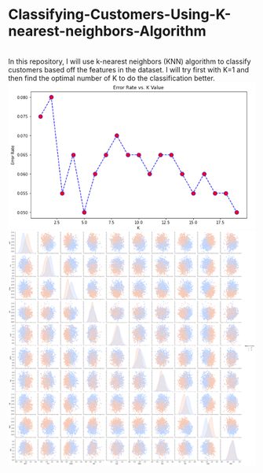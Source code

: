 # Classifying-Customers-Using-K-nearest-neighbors-Algorithm
<br>
In this repository, I will use k-nearest neighbors (KNN) algorithm to classify customers based off the features in the dataset. I will try first with K=1 and then find the optimal number of K to do the classification better.
<br>
<img src='https://github.com/ErnestAsena/Classifying-Customers-Using-k-nearest-neighbors-KNN-/blob/main/Images/Screenshot%202021-11-10%20at%2014.13.44.png'>
<br>
<img src='https://github.com/ErnestAsena/Classifying-Customers-Using-k-nearest-neighbors-KNN-/blob/main/Images/pairplot.png'>
